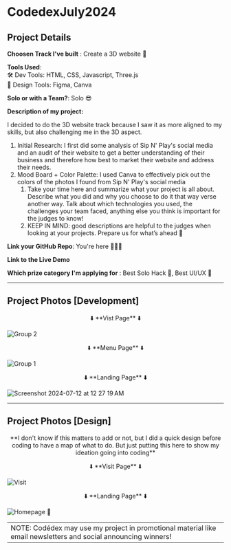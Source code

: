 # CodedexJuly2024

## Project Details
**Choosen Track I've built** : Create a 3D website 🎲

**Tools Used**: <br>
🛠️ Dev Tools: HTML, CSS, Javascript, Three.js <br>
🎨 Design Tools: Figma, Canva

**Solo or with a Team?**: Solo 😎

**Description of my project:**

I decided to do the 3D website track because I saw it as more aligned to my skills, but also challenging me in the 3D aspect.

1. Initial Research: I first did some analysis of Sip N' Play's social media and an audit of their website to get a better understanding of their business and therefore how best to market their website and address their needs.
2. Mood Board + Color Palette: I used Canva to effectively pick out the colors of the photos I found from Sip N' Play's social media
    1. Take your time here and summarize what your project is all about. Describe what you did and why you choose to do it that way verse another way. Talk about which technologies you used, the challenges your team faced, anything else you think is important for the judges to know! 
    2. KEEP IN MIND: good descriptions are helpful to the judges when looking at your projects. Prepare us for what’s ahead 🙂

**Link your GitHub Repo**: You're here 🙌🌈✨

**Link to the Live Demo**

**Which prize category I'm applying for** : Best Solo Hack 💪, Best UI/UX 🎨

---

## Project Photos [Development]

<p align="center">⬇️ **Vist Page** ⬇️</p>

![Group 2](https://github.com/user-attachments/assets/4151e269-a464-4239-bd49-4ca72d73a97c)

<p align="center">⬇️ **Menu Page** ⬇️</p>

![Group 1](https://github.com/user-attachments/assets/f7a21cb9-d4e0-486a-9577-664a6b18e11d)

<p align="center">⬇️ **Landing Page** ⬇️</p>

![Screenshot 2024-07-12 at 12 27 19 AM](https://github.com/user-attachments/assets/3979ebf5-ad5f-4ace-9df4-8ec017b706ec)

---

## Project Photos [Design]

<p align="center">**I don't know if this matters to add or not, but I did a quick design before coding to have a map of what to do. But just putting this here to show my ideation going into coding**</p>

<p align="center">⬇️ **Visit Page** ⬇️</p>

![Visit](https://github.com/user-attachments/assets/0b3d8f17-27f8-4c36-a88c-0ff949b4a576)

<p align="center">⬇️ **Landing Page** ⬇️</p>

![Homepage 💜](https://github.com/user-attachments/assets/4dc5ea13-7a61-4563-9217-6788203d33e9)




<table align="center"><tr><td>NOTE: Codédex may use my project in promotional material like email newsletters and social announcing winners!</td></tr></table>
